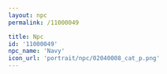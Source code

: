 ```yaml
---
layout: npc
permalink: /11000049

title: Npc
id: '11000049'
npc_name: 'Navy'
icon_url: 'portrait/npc/02040008_cat_p.png'
---
```

